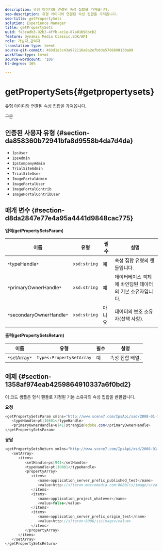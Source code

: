 ```yaml
---
description: 유형 아이디와 연결된 속성 집합을 가져옵니다.
seo-description: 유형 아이디와 연결된 속성 집합을 가져옵니다.
seo-title: getPropertySets
solution: Experience Manager
title: getPropertySets
uuid: fa3cadb3-92b3-4ffb-ac1e-87a01b98bcb2
feature: Dynamic Media Classic,SDK/API
role: 개발자,관리자
translation-type: tm+mt
source-git-commit: 469d1a5c43a972116a8a2efb0de5708800130a99
workflow-type: tm+mt
source-wordcount: '106'
ht-degree: 16%

---
```



# getPropertySets{#getpropertysets}

유형 아이디와 연결된 속성 집합을 가져옵니다.

구문

## 인증된 사용자 유형 {#section-da858360b72941bfa8d9558b4da7d4da}

* `IpsUser`
* `IpsAdmin`
* `IpsCompanyAdmin`
* `TrialSiteAdmin`
* `TrialSiteUser`
* `ImagePortalAdmin`
* `ImagePortalUser`
* `ImagePortalContrib`
* `ImagePortalContribUser`

## 매개 변수 {#section-d8da2847e77e4a95a4441d9848cac775}

**입력(getPropertySetsParam)**

| 이름 | 유형 | 필수 | 설명 |
|---|---|---|---|
| `*`typeHandle`*` | `xsd:string` | 예 | 속성 집합 유형의 핸들입니다. |
| `*`primaryOwnerHandle`*` | `xsd:string` | 예 | 데이터베이스 객체에 바인딩된 데이터의 기본 소유자입니다. |
| `*`secondaryOwnerHandle`*` | `xsd:string` | 아니요 | 데이터의 보조 소유자(선택 사항). |

**출력(getPropertySetsReturn)**

| 이름 | 유형 | 필수 | 설명 |
|---|---|---|---|
| `*`setArray`*` | `types:PropertySetArray` | 예 | 속성 집합 배열. |

## 예제 {#section-1358af974eab4259864910337a6f0bd2}

이 코드 샘플은 형식 핸들로 지정된 기본 소유자의 속성 집합을 반환합니다.

**요청**

```java
<getPropertySetsParam xmlns="http://www.scene7.com/IpsApi/xsd/2008-01-15">
   <typeHandle>pt|10801</typeHandle>
   <primaryOwnerHandle>u|41|strangio@adobe.com</primaryOwnerHandle>
</getPropertySetsParam>
```

**응답**

```java
<getPropertySetsReturn xmlns="http://www.scene7.com/IpsApi/xsd/2008-01-15">
   <setArray>
      <items>
         <setHandle>ps|941</setHandle>
         <typeHandle>pt|10801</typeHandle>
         <propertyArray>
            <items>
               <name>application_server_prefix_published_test</name>
               <value>http://s7teton.macromedia.com:8080/is/image/</value>
            </items>
            <items>
               <name>application_project_whatever</name>
               <value>false</value>
            </items>
            <items>
               <name>application_server_prefix_origin_test</name>
               <value>http://s7teton:8080/is/image</value>
            </items>
         </propertyArray>
      </items>
   </setArray>
</getPropertySetsReturn>
```

